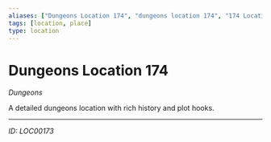 ```yaml
---
aliases: ["Dungeons Location 174", "dungeons location 174", "174 Location Dungeons"]
tags: [location, place]
type: location
---
```


# Dungeons Location 174

*Dungeons*

A detailed dungeons location with rich history and plot hooks.

---
*ID: LOC00173*